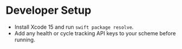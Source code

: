 # Developer Setup

- Install Xcode 15 and run `swift package resolve`.
- Add any health or cycle tracking API keys to your scheme before running.
